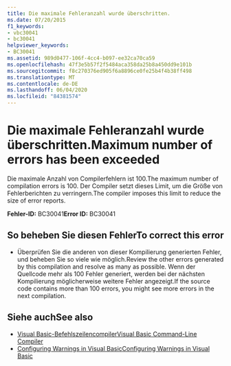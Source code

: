```yaml
---
title: Die maximale Fehleranzahl wurde überschritten.
ms.date: 07/20/2015
f1_keywords:
- vbc30041
- bc30041
helpviewer_keywords:
- BC30041
ms.assetid: 989d0477-106f-4cc4-b097-ee32ca70ca59
ms.openlocfilehash: 47f3e5b57f2f5484aca358da25b8a450dd9e101b
ms.sourcegitcommit: f8c270376ed905f6a8896ce0fe25b4f4b38ff498
ms.translationtype: MT
ms.contentlocale: de-DE
ms.lasthandoff: 06/04/2020
ms.locfileid: "84381574"
---
```

# <a name="maximum-number-of-errors-has-been-exceeded"></a><span data-ttu-id="428c3-102">Die maximale Fehleranzahl wurde überschritten.</span><span class="sxs-lookup"><span data-stu-id="428c3-102">Maximum number of errors has been exceeded</span></span>
<span data-ttu-id="428c3-103">Die maximale Anzahl von Compilerfehlern ist 100.</span><span class="sxs-lookup"><span data-stu-id="428c3-103">The maximum number of compilation errors is 100.</span></span> <span data-ttu-id="428c3-104">Der Compiler setzt dieses Limit, um die Größe von Fehlerberichten zu verringern.</span><span class="sxs-lookup"><span data-stu-id="428c3-104">The compiler imposes this limit to reduce the size of error reports.</span></span>  
  
 <span data-ttu-id="428c3-105">**Fehler-ID:** BC30041</span><span class="sxs-lookup"><span data-stu-id="428c3-105">**Error ID:** BC30041</span></span>  
  
## <a name="to-correct-this-error"></a><span data-ttu-id="428c3-106">So beheben Sie diesen Fehler</span><span class="sxs-lookup"><span data-stu-id="428c3-106">To correct this error</span></span>  
  
- <span data-ttu-id="428c3-107">Überprüfen Sie die anderen von dieser Kompilierung generierten Fehler, und beheben Sie so viele wie möglich.</span><span class="sxs-lookup"><span data-stu-id="428c3-107">Review the other errors generated by this compilation and resolve as many as possible.</span></span> <span data-ttu-id="428c3-108">Wenn der Quellcode mehr als 100 Fehler generiert, werden bei der nächsten Kompilierung möglicherweise weitere Fehler angezeigt.</span><span class="sxs-lookup"><span data-stu-id="428c3-108">If the source code contains more than 100 errors, you might see more errors in the next compilation.</span></span>  
  
## <a name="see-also"></a><span data-ttu-id="428c3-109">Siehe auch</span><span class="sxs-lookup"><span data-stu-id="428c3-109">See also</span></span>

- [<span data-ttu-id="428c3-110">Visual Basic-Befehlszeilencompiler</span><span class="sxs-lookup"><span data-stu-id="428c3-110">Visual Basic Command-Line Compiler</span></span>](../reference/command-line-compiler/index.md)
- [<span data-ttu-id="428c3-111">Configuring Warnings in Visual Basic</span><span class="sxs-lookup"><span data-stu-id="428c3-111">Configuring Warnings in Visual Basic</span></span>](/visualstudio/ide/configuring-warnings-in-visual-basic)
